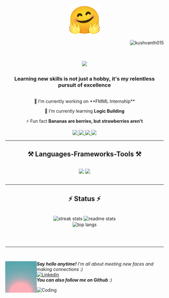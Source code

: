 <div align=center>
<img align="center" alt="Coding" width="100" height="100" src="https://github.com/Kushvanth015/Kushvanth015/blob/main/512%20(1).gif">
</div>
<p align="right"> <img src="https://komarev.com/ghpvc/?username=kushvanth015&label=Profile%20views&color=0e75b6&style=flat" alt="kushvanth015" /> </p>
<h1 align="center">
    <img src="https://readme-typing-svg.herokuapp.com/?font=Righteous&size=35&center=true&vCenter=true&width=800&height=70&duration=4000&lines=Hi+There!+👋;+I'm+Badisa+kushvanth+venkata+karthik!;" />
</h1>

<h3 align="center">Learning new skills is not just a hobby, it's my relentless pursuit of excellence</h3><br>

<div align="center">
🔭 I’m currently working on **FMML Internship**

🌱 I’m currently learning **Logic Building**

⚡ Fun fact **Bananas are berries, but strawberries aren't**
</div>

<div align="center"> 
  <a href="mailto:pedro.sales.badisakushvanthvenkatakarthik@gmail.com">
    <img src="https://img.shields.io/badge/Gmail-333333?style=for-the-badge&logo=gmail&logoColor=red" />
  </a>
  <a href="https://linkedin.com/in/kushvanth-badisa" target="_blank">
    <img src="https://img.shields.io/badge/LinkedIn-0077B5?style=for-the-badge&logo=linkedin&logoColor=white" target="_blank" />
  </a>
  <a href="https://kushvanth-portfolio.netlify.app/" target="_blank">
     <img src="https://img.shields.io/badge/Portfolio-FF5722?style=for-the-badge&logo=todoist&logoColor=white" target="_blank" /> <!-- sqlite, safari, google-chrome are other good icon options -->
  </a>
  <a href="https://twitter.com/kushvan77529516">
    <img src="https://img.shields.io/badge/Twitter-333333?style=for-the-badge&logo=twitter&logoColor=blue" />
</a>

</div>


<hr/>
 
<h2 align="center">⚒️ Languages-Frameworks-Tools ⚒️</h2>
<br/>
<div align="center">
    <img src="https://skillicons.dev/icons?i=c,python,java,javascript,flask,github" />
    <img src="https://skillicons.dev/icons?i=html,css,mongodb,mysql,vscode" /><br>
</div>

<br/>
<hr/>


<h2 align="center">⚡ Status ⚡</h2>
<br>
<div align=center>
  <img width=390 src="https://github-readme-streak-stats-salesp07.vercel.app/?user=kushvanth015&count_private=true&theme=react&border_radius=10" alt="streak stats"/>
  <img width=390 src="https://github-readme-stats-salesp07.vercel.app/api?username=kushvanth015&count_private=true&show_icons=true&theme=react&rank_icon=github&border_radius=10" alt="readme stats" />
  <br/>
  <img width=325 align="center" src="https://github-readme-stats-salesp07.vercel.app/api/top-langs/?username=kushvanth015&hide=HTML&langs_count=8&layout=compact&theme=react&border_radius=10&size_weight=0.5&count_weight=0.5&exclude_repo=github-readme-stats" alt="top langs" />
</div>

<br/><br/>

<hr/>

<br/>

<img align='left' src="https://github.com/Kushvanth015/Kushvanth015/blob/main/giphy%20(1).gif" width="100"><em>
   <b>  Say hello anytime!</b> I'm all about meeting new faces and making connections</b> :)</em>
<br/>
<a href="https://www.linkedin.com/in/kushvanth-badisa/" title="linkedin"><img src="https://github.com/get-icon/geticon/raw/master/icons/linkedin.svg" alt="Linkedin" width="100px" height="40px"></a>
<br/>
<em><b>  You can also follow me on Github</b> :)</em>

<img align="center" alt="Coding" width="1100" height="200" src="https://raw.githubusercontent.com/Kushvanth015/Kushvanth015/main/pic.avif">


